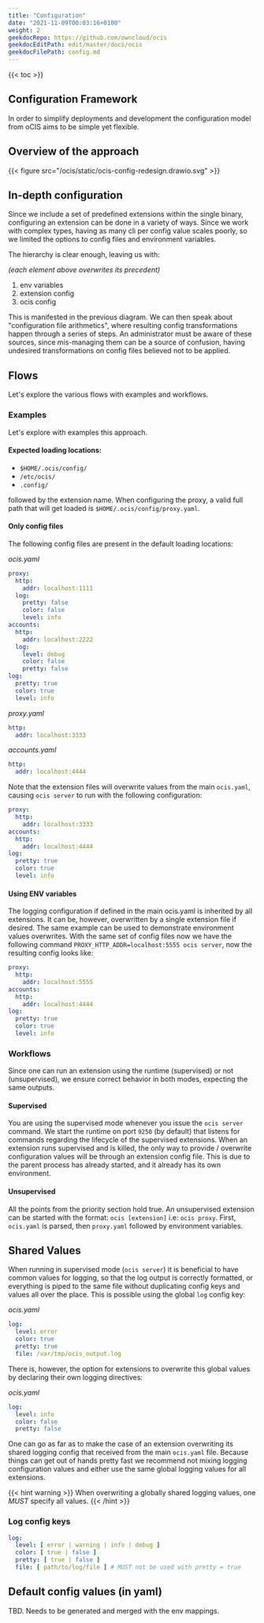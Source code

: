 ```yaml
---
title: "Configuration"
date: "2021-11-09T00:03:16+0100"
weight: 2
geekdocRepo: https://github.com/owncloud/ocis
geekdocEditPath: edit/master/docs/ocis
geekdocFilePath: config.md
---
```


{{< toc >}}

## Configuration Framework

In order to simplify deployments and development the configuration model from oCIS aims to be simple yet flexible.

## Overview of the approach

{{< figure src="/ocis/static/ocis-config-redesign.drawio.svg" >}}

## In-depth configuration

Since we include a set of predefined extensions within the single binary, configuring an extension can be done in a variety of ways. Since we work with complex types, having as many cli per config value scales poorly, so we limited the options to config files and environment variables.

The hierarchy is clear enough, leaving us with:

_(each element above overwrites its precedent)_

1. env variables
2. extension config
3. ocis config

This is manifested in the previous diagram. We can then speak about "configuration file arithmetics", where resulting config transformations happen through a series of steps. An administrator must be aware of these sources, since mis-managing them can be a source of confusion, having undesired transformations on config files believed not to be applied.

## Flows

Let's explore the various flows with examples and workflows.

### Examples

Let's explore with examples this approach.

#### Expected loading locations:

- `$HOME/.ocis/config/`
- `/etc/ocis/`
- `.config/`

followed by the extension name. When configuring the proxy, a valid full path that will get loaded is `$HOME/.ocis/config/proxy.yaml`.

####  Only config files

The following config files are present in the default loading locations:

_ocis.yaml_
```yaml
proxy:
  http:
    addr: localhost:1111
  log:
    pretty: false
    color: false
    level: info
accounts:
  http:
    addr: localhost:2222
  log:
    level: debug
    color: false
    pretty: false
log:
  pretty: true
  color: true
  level: info
```

_proxy.yaml_
```yaml
http:
  addr: localhost:3333
```

_accounts.yaml_
```yaml
http:
  addr: localhost:4444
```

Note that the extension files will overwrite values from the main `ocis.yaml`, causing `ocis server` to run with the following configuration:

```yaml
proxy:
  http:
    addr: localhost:3333
accounts:
  http:
    addr: localhost:4444
log:
  pretty: true
  color: true
  level: info
```

#### Using ENV variables

The logging configuration if defined in the main ocis.yaml is inherited by all extensions. It can be, however, overwritten by a single extension file if desired. The same example can be used to demonstrate environment values overwrites. With the same set of config files now we have the following command `PROXY_HTTP_ADDR=localhost:5555 ocis server`, now the resulting config looks like:

```yaml
proxy:
  http:
    addr: localhost:5555
accounts:
  http:
    addr: localhost:4444
log:
  pretty: true
  color: true
  level: info
```

### Workflows

Since one can run an extension using the runtime (supervised) or not (unsupervised), we ensure correct behavior in both modes, expecting the same outputs.

#### Supervised

You are using the supervised mode whenever you issue the `ocis server` command. We start the runtime on port `9250` (by default) that listens for commands regarding the lifecycle of the supervised extensions. When an extension runs supervised and is killed, the only way to provide / overwrite configuration values will be through an extension config file. This is due to the parent process has already started, and it already has its own environment.

#### Unsupervised

All the points from the priority section hold true. An unsupervised extension can be started with the format: `ocis [extension]` i.e: `ocis proxy`. First, `ocis.yaml` is parsed, then `proxy.yaml` followed by environment variables.

## Shared Values

When running in supervised mode (`ocis server`) it is beneficial to have common values for logging, so that the log output is correctly formatted, or everything is piped to the same file without duplicating config keys and values all over the place. This is possible using the global `log` config key:

_ocis.yaml_
```yaml
log:
  level: error
  color: true
  pretty: true
  file: /var/tmp/ocis_output.log
```

There is, however, the option for extensions to overwrite this global values by declaring their own logging directives:

_ocis.yaml_
```yaml
log:
  level: info
  color: false
  pretty: false
```

One can go as far as to make the case of an extension overwriting its shared logging config that received from the main `ocis.yaml` file. Because things can get out of hands pretty fast we recommend not mixing logging configuration values and either use the same global logging values for all extensions.

{{< hint warning >}}
When overwriting a globally shared logging values, one *MUST* specify all values.
{{< /hint >}}

### Log config keys

```yaml
log:
  level: [ error | warning | info | debug ]
  color: [ true | false ]
  pretty: [ true | false ]
  file: [ path/to/log/file ] # MUST not be used with pretty = true
```

## Default config values (in yaml)

TBD. Needs to be generated and merged with the env mappings.
